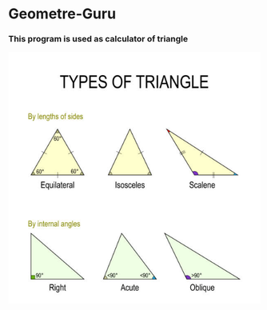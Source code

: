 # Geometre-Guru
### This program is used as calculator of triangle

![Alt text](./Assets/Images/istockphoto-1012035252-612x612.jpg)


